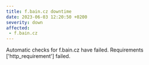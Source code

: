 ```yaml
---
title: f.bain.cz downtime
date: 2023-06-03 12:20:50 +0200
severity: down
affected:
 - f.bain.cz
---
```

Automatic checks for f.bain.cz have failed. Requirements ['http_requirement'] failed.

